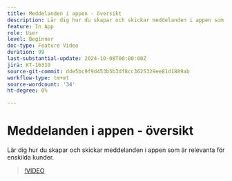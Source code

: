 ```yaml
---
title: Meddelanden i appen - översikt
description: Lär dig hur du skapar och skickar meddelanden i appen som är relevanta för enskilda kunder.
feature: In App
role: User
level: Beginner
doc-type: Feature Video
duration: 99
last-substantial-update: 2024-10-08T00:00:00Z
jira: KT-16310
source-git-commit: dde5bc9f9d453b5b3df8cc3625329ee81d1889ab
workflow-type: tm+mt
source-wordcount: '34'
ht-degree: 0%

---
```



# Meddelanden i appen - översikt

Lär dig hur du skapar och skickar meddelanden i appen som är relevanta för enskilda kunder.

>[!VIDEO](https://video.tv.adobe.com/v/3432677/?learn=on)
